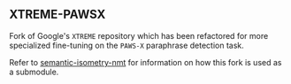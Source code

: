 ## XTREME-PAWSX

Fork of Google's `XTREME` repository which has been refactored for more specialized fine-tuning on the `PAWS-X` paraphrase detection task.

Refer to [semantic-isometry-nmt](https://github.com/atreyasha/semantic-isometry-nmt) for information on how this fork is used as a submodule.
